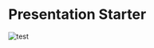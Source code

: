 # Presentation Starter

![test](https://github.com/evolutics/presentation-starter/workflows/test/badge.svg)
